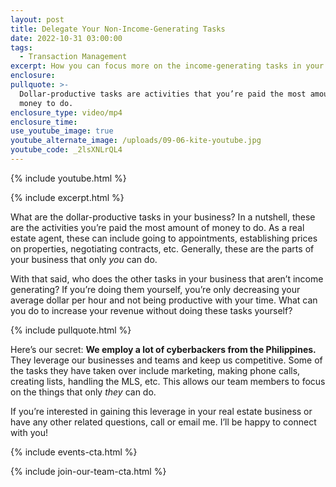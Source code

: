 ```yaml
---
layout: post
title: Delegate Your Non-Income-Generating Tasks
date: 2022-10-31 03:00:00
tags:
  - Transaction Management
excerpt: How you can focus more on the income-generating tasks in your business.
enclosure:
pullquote: >-
  Dollar-productive tasks are activities that you’re paid the most amount of
  money to do.
enclosure_type: video/mp4
enclosure_time:
use_youtube_image: true
youtube_alternate_image: /uploads/09-06-kite-youtube.jpg
youtube_code: _2lsXNLrQL4
---
```

{% include youtube.html %}

{% include excerpt.html %}

What are the dollar-productive tasks in your business? In a nutshell, these are the activities you’re paid the most amount of money to do. As a real estate agent, these can include going to appointments, establishing prices on properties, negotiating contracts, etc. Generally, these are the parts of your business that only *you* can do.&nbsp;

With that said, who does the other tasks in your business that aren’t income generating? If you’re doing them yourself, you’re only decreasing your average dollar per hour and not being productive with your time. What can you do to increase your revenue without doing these tasks yourself?

{% include pullquote.html %}

Here’s our secret: **We employ a lot of cyberbackers from the Philippines.** They leverage our businesses and teams and keep us competitive. Some of the tasks they have taken over include marketing, making phone calls, creating lists, handling the MLS, etc. This allows our team members to focus on the things that only *they* can do.&nbsp;

If you’re interested in gaining this leverage in your real estate business or have any other related questions, call or email me. I’ll be happy to connect with you\!

{% include events-cta.html %}

{% include join-our-team-cta.html %}